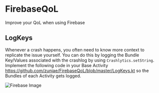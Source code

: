 # FirebaseQoL
Improve your QoL when using Firebase

## LogKeys

Whenever a crash happens, you often need to know more context to replicate the issue yourself. You can do this by logging the Bundle Key/Values associated with the crashlog by using `Crashlytics.setString`. Implement the following code in your Base Activity https://github.com/zunjae/FirebaseQoL/blob/master/LogKeys.kt so the Bundles of each Activity gets logged.

![Firebase Image](https://cdn.discordapp.com/attachments/341672347746697216/623781775897788416/unknown.png)
